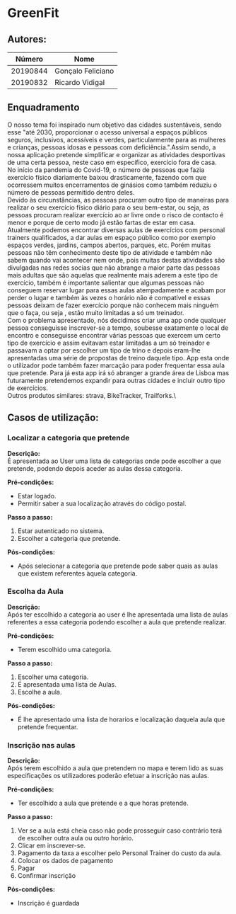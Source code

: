 # GreenFit



## Autores:

| Número        |     Nome         |
|---------------|------------------|
|  20190844     | Gonçalo Feliciano|
|  20190832     | Ricardo Vidigal  | 

## Enquadramento
O nosso tema foi inspirado num objetivo das cidades sustentáveis, sendo esse "até 2030, proporcionar o acesso universal a espaços públicos seguros, inclusivos, acessíveis e verdes, particularmente para as mulheres e crianças, pessoas idosas e pessoas com deficiência.".Assim sendo, a nossa aplicação pretende simplificar e organizar as atividades desportivas de uma certa pessoa, neste caso em específico, exercício fora de casa.\
No início da pandemia do Covid-19, o número de pessoas que fazia exercício físico diariamente baixou drasticamente, fazendo com que ocorressem muitos encerramentos de ginásios como também reduziu o número de pessoas permitido dentro deles.\
Devido às circunstâncias, as pessoas procuram outro tipo de maneiras para realizar o seu exercício físico diário para o seu bem-estar, ou seja, as pessoas procuram realizar exercício ao ar livre onde o risco de contacto é menor e porque de certo modo já estão fartas de estar em casa.\
Atualmente podemos encontrar diversas aulas de exercícios com personal trainers qualificados, a dar aulas em espaço público como por exemplo espaços verdes, jardins, campos abertos, parques, etc. Porém muitas pessoas não têm conhecimento deste tipo de atividade e também não sabem quando vai acontecer nem onde, pois muitas destas atividades são divulgadas nas redes socias que não abrange a maior parte das pessoas mais adultas que são aquelas que realmente mais aderem a este tipo de exercício, também é importante salientar que algumas pessoas não conseguem reservar lugar para essas aulas atempadamente e acabam por perder o lugar e também às vezes o horário não é compatível e essas pessoas deixam de fazer exercício porque não conhecem mais ninguém que o faça, ou seja , estão muito limitadas a só um treinador.\
Com o problema apresentado, nós decidimos criar uma app onde qualquer pessoa conseguisse inscrever-se a tempo, soubesse exatamente o local de encontro e conseguisse encontrar várias pessoas que exercem um certo tipo de exercício e assim evitavam estar limitadas a um só treinador e passavam a optar por escolher um tipo de trino e depois eram-lhe apresentadas uma série de propostas de treino daquele tipo. App esta onde o utilizador pode também fazer marcação para poder frequentar essa aula que pretende. Para já esta app irá só abranger a grande área de Lisboa mas futuramente pretendemos expandir para outras cidades e incluir outro tipo de exercícios.   \
Outros produtos similares: strava, BikeTracker, Trailforks.\
## Casos de utilização:

### Localizar a categoria que pretende
**Descrição:** \
É apresentada ao User uma lista de categorias onde pode escolher a que pretende, podendo depois aceder as aulas dessa categoria.

**Pré-condições:**
- Estar logado.
- Permitir saber a sua localização através do código postal.

**Passo a passo:**
1. Estar autenticado no sistema.
2. Escolher a categoria que pretende.

**Pós-condições:**
- Após selecionar a categoria que pretende pode saber quais as aulas que existem referentes àquela categoria.

### Escolha da Aula
**Descrição:** \
Após ter escolhido a categoria ao user é lhe apresentada uma lista de aulas referentes a essa categoria podendo escolher a aula que pretende realizar.

**Pré-condições:**
- Terem escolhido uma categoria.

**Passo a passo:**
1. Escolher uma categoria.
2. É apresentada uma lista de Aulas.
3. Escolhe a aula.

**Pós-condições:**
- É lhe apresentado uma lista de horarios e localização daquela aula que pretende frequentar.

### Inscrição nas aulas
**Descrição:** \
Após terem escolhido a aula que pretendem no mapa e terem lido as suas especificações os utilizadores poderão efetuar a inscrição nas aulas.

**Pré-condições:**
- Ter escolhido a aula que pretende e a que horas pretende.

**Passo a passo:**
1. Ver se a aula está cheia caso não pode prosseguir caso contrário terá de escolher outra aula ou outro horário.
2. Clicar em inscrever-se.
3. Pagamento da taxa a escolher pelo Personal Trainer do custo da aula.
4. Colocar os dados de pagamento
5. Pagar
6. Confirmar inscrição

**Pós-condições:**
- Inscrição é guardada





